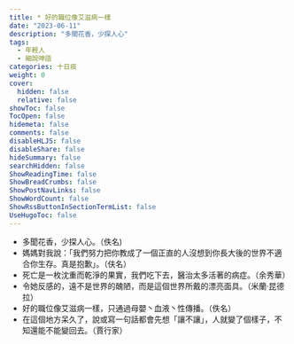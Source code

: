 ```yaml
---
title: * 好的職位像艾滋病一樣
date: "2023-06-11"
description: "多聞花香，少探人心"
tags:
  - 年輕人
  - 細說呻語
categories: 十日痰
weight: 0
cover:
  hidden: false
  relative: false
showToc: false
TocOpen: false
hidemeta: false
comments: false
disableHLJS: false
disableShare: false
hideSummary: false
searchHidden: false
ShowReadingTime: false
ShowBreadCrumbs: false
ShowPostNavLinks: false
ShowWordCount: false
ShowRssButtonInSectionTermList: false
UseHugoToc: false
---
```

* 多聞花香，少探人心。（佚名) 
* 媽媽對我說：「我們努力把你教成了一個正直的人沒想到你長大後的世界不適合你生存。真是抱歉」。（伕名）
* 死亡是一枚沈重而乾淨的果實，我們吃下去，醫治太多活著的病症。（余秀華）
* 令她反感的，遠不是世界的醜陋，而是這個世界所戴的漂亮面具。（米蘭·昆德拉）
* 好的職位像艾滋病一樣，只通過母嬰丶血液丶性傳播。（佚名）
* 在這個地方呆久了，說或寫一句話都會先想「讓不讓」，人就變了個樣子，不知還能不能變回去。（賈行家）
